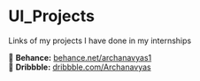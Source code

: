 # UI_Projects
Links of my projects I have done in my internships

🎨 **Behance:** [behance.net/archanavyas1](https://www.behance.net/archanavyas1)  
🏀 **Dribbble:** [dribbble.com/Archanavyas](https://www.dribbble.com/Archanavyas)  

